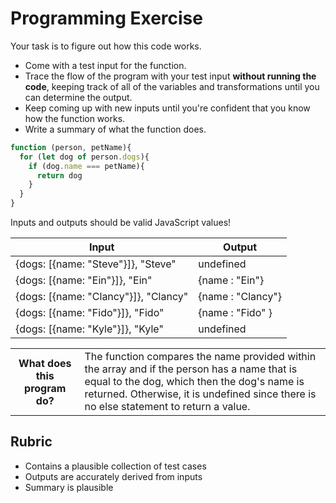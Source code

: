# Programming Exercise

Your task is to figure out how this code works.

* Come with a test input for the function.
* Trace the flow of the program with your test input **without running the code**, keeping track of all of the variables and transformations until you can determine the output.
* Keep coming up with new inputs until you're confident that you know how the function works.
* Write a summary of what the function does.

```js
function (person, petName){
  for (let dog of person.dogs){
    if (dog.name === petName){
      return dog
    }
  }
}
```

Inputs and outputs should be valid JavaScript values!

| Input  | Output |
| -----  | ------ |
|{dogs: [{name: "Steve"}]}, "Steve" | undefined | 
|{dogs: [{name: "Ein"}]}, "Ein" |  {name : "Ein"}    | 
|{dogs: [{name: "Clancy"}]}, "Clancy" |  {name : "Clancy"} | 
|{dogs: [{name: "Fido"}]}, "Fido" |  {name : "Fido" }  | 
|{dogs: [{name: "Kyle"}]}, "Kyle" | undefined |
<table>
  <tr>
    <th>What does this program do?</th>
    <td>The function compares the name provided within the array and if the person has a name that is equal to the dog, which then the dog's name is returned. Otherwise, it is undefined since there is no else statement to return a value.</td>
  </tr>
</table>

## Rubric

* Contains a plausible collection of test cases
* Outputs are accurately derived from inputs
* Summary is plausible
